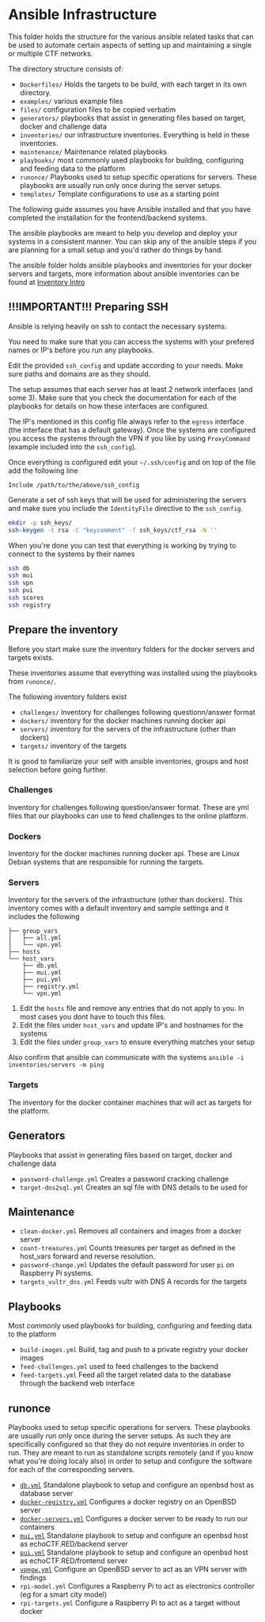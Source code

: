 # Ansible Infrastructure

This folder holds the structure for the various ansible related tasks that can
be used to automate certain aspects of setting up and maintaining a single or
multiple CTF networks.

The directory structure consists of:

* `Dockerfiles/` Holds the targets to be build, with each target in its own directory.
* `examples/` various example files
* `files/` configuration files to be copied verbatim
* `generators/` playbooks that assist in generating files based on target, docker and challenge data
* `inventories/` our infrastructure inventories. Everything is held in these inventories.
* `maintenance/` Maintenance related playbooks
* `playbooks/` most commonly used playbooks for building, configuring and feeding data to the platform
* `runonce/` Playbooks used to setup specific operations for servers. These playbooks are usually run only once during the server setups.
* `templates/` Template configurations to use as a starting point

The following guide assumes you have Ansible installed and that you have
completed the installation for the frontend/backend systems.

The ansible playbooks are meant to help you develop and deploy your systems in a
consistent manner. You can skip any of the ansible steps if you are planning
for a small setup and you'd rather do things by hand.

The ansible folder holds ansible playbooks and inventories for your docker
servers and targets, more information about ansible inventories can be found at
[Inventory Intro](https://docs.ansible.com/ansible/latest/user_guide/intro_inventory.html)


## !!!IMPORTANT!!! Preparing SSH

Ansible is relying heavily on ssh to contact the necessary systems.

You need to make sure that you can access the systems with your prefered names or IP's before you run any playbooks.

Edit the provided `ssh_config` and update according to your needs. Make sure paths and domains are as they should.

The setup assumes that each server has at least 2 network interfaces (and some 3). Make sure that you check the documentation for each of the playbooks for details on how these interfaces are configured.

The IP's mentioned in this config file always refer to the `egress` interface (the interface that has a default gateway). Once the systems are configured you access the systems through the VPN if you like by using `ProxyCommand` (example included into the `ssh_config`).

Once everything is configured edit your `~/.ssh/config` and on top of the file add the following line

```config
Include /path/to/the/above/ssh_config
```

Generate a set of ssh keys that will be used for administering the servers and make sure you include the `IdentityFile` directive to the `ssh_config`.

```sh
mkdir -p ssh_keys/
ssh-keygen -t rsa -C "keycomment" -f ssh_keys/ctf_rsa -N ''
```

When you're done you can test that everything is working by trying to connect to the systems by their names

```sh
ssh db
ssh mui
ssh vpn
ssh pui
ssh scores
ssh registry
```

## Prepare the inventory

Before you start make sure the inventory folders for the docker servers and
targets exists.

These inventories assume that everything was installed using the playbooks from `runonce/`.

The following inventory folders exist

* `challenges/` inventory for challenges following questionn/answer format
* `dockers/` inventory for the docker machines running docker api
* `servers/` inventory for the servers of the infrastructure (other than dockers)
* `targets/` inventory of the targets


It is good to familiarize your self with ansible inventories, groups and host selection before going further.

### Challenges

Inventory for challenges following question/answer format. These are yml files that our playbooks can use to feed challenges to the online platform.

### Dockers

Inventory for the docker machines running docker api. These are Linux Debian systems that are responsible for running the targets.

### Servers

Inventory for the servers of the infrastructure (other than dockers). This inventory comes with a default inventory and sample settings and it includes the following

```text
├── group_vars
│   ├── all.yml
│   └── vpn.yml
├── hosts
└── host_vars
    ├── db.yml
    ├── mui.yml
    ├── pui.yml
    ├── registry.yml
    └── vpn.yml
```

1. Edit the `hosts` file and remove any entries that do not apply to you. In most cases you dont have to touch this files.
2. Edit the files under `host_vars` and update IP's and hostnames for the systems
3. Edit the files under `group_vars` to ensure everything matches your setup

Also confirm that ansible can communicate with the systems `ansible -i inventories/servers -m ping`

### Targets

The inventory for the docker container machines that will act as targets for the platform.

## Generators

Playbooks that assist in generating files based on target, docker and challenge data

* `password-challenge.yml` Creates a password cracking challenge
* `target-dns2sql.yml` Creates an sql file with DNS details to be used for

## Maintenance

* `clean-docker.yml` Removes all containers and images from a docker server
* `count-treasures.yml` Counts treasures per target as defined in the host_vars forward and reverse resolution.
* `password-change.yml` Updates the default password for user `pi` on Raspberry Pi systems.
* `targets_vultr_dns.yml` Feeds vultr with DNS A records for the targets

## Playbooks

Μost commonly used playbooks for building, configuring and feeding data to the platform

* `build-images.yml` Build, tag and push to a private registry your docker images
* `feed-challenges.yml` used to feed challenges to the backend
* `feed-targets.yml` Feed all the target related data to the database through the backend web interface

## runonce

Playbooks used to setup specific operations for servers. These playbooks are usually run only once during the server setups. As such they are specifically configured so that they do not require inventories in order to run. They are meant to run as standalone scripts remotely (and if you know what you're doing localy also) in order to setup and configure the software for each of the corresponding servers.

* [`db.yml`](DB.md) Standalone playbook to setup and configure an openbsd host as database server
* [`docker-registry.yml`](DOCKER-REGISTRY.md) Configures a docker registry on an OpenBSD server
* [`docker-servers.yml`](DOCKER-SERVERS.md) Configures a docker server to be ready to run our containers
* [`mui.yml`](MUI.md) Standalone playbook to setup and configure an openbsd host as echoCTF.RED/backend server
* [`pui.yml`](PUI.md) Standalone playbook to setup and configure an openbsd host as echoCTF.RED/frontend server
* [`vpngw.yml`](VPNGW.md) Configure an OpenBSD server to act as an VPN server with findings
* `rpi-model.yml` Configures a Raspberry Pi to act as electronics controller (eg for a smart city model)
* `rpi-targets.yml` Configure a Raspberry Pi to act as a target without docker
